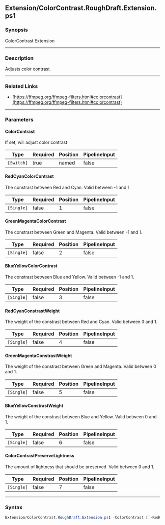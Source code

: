 Extension/ColorContrast.RoughDraft.Extension.ps1
------------------------------------------------




### Synopsis
ColorContrast Extension



---


### Description

Adjusts color contrast



---


### Related Links
* [https://ffmpeg.org/ffmpeg-filters.html#colorcontrast](https://ffmpeg.org/ffmpeg-filters.html#colorcontrast)





---


### Parameters
#### **ColorContrast**

If set, will adjust color contrast






|Type      |Required|Position|PipelineInput|
|----------|--------|--------|-------------|
|`[Switch]`|true    |named   |false        |



#### **RedCyanColorContrast**

The constrast between Red and Cyan.  Valid between -1 and 1.






|Type      |Required|Position|PipelineInput|
|----------|--------|--------|-------------|
|`[Single]`|false   |1       |false        |



#### **GreenMagentaColorContrast**

The constrast between Green and Magenta.  Valid between -1 and 1.






|Type      |Required|Position|PipelineInput|
|----------|--------|--------|-------------|
|`[Single]`|false   |2       |false        |



#### **BlueYellowColorContrast**

The constrast between Blue and Yellow.  Valid between -1 and 1.






|Type      |Required|Position|PipelineInput|
|----------|--------|--------|-------------|
|`[Single]`|false   |3       |false        |



#### **RedCyanConstrastWeight**

The weight of the constrast between Red and Cyan.  Valid between 0 and 1.






|Type      |Required|Position|PipelineInput|
|----------|--------|--------|-------------|
|`[Single]`|false   |4       |false        |



#### **GreenMagentaConstrastWeight**

The weight of the constrast between Green and Magenta.  Valid between 0 and 1.






|Type      |Required|Position|PipelineInput|
|----------|--------|--------|-------------|
|`[Single]`|false   |5       |false        |



#### **BlueYellowConstrastWeight**

The weight of the constrast between Blue and Yellow.  Valid between 0 and 1.






|Type      |Required|Position|PipelineInput|
|----------|--------|--------|-------------|
|`[Single]`|false   |6       |false        |



#### **ColorContrastPreserveLightness**

The amount of lightness that should be preserved.  Valid between 0 and 1.






|Type      |Required|Position|PipelineInput|
|----------|--------|--------|-------------|
|`[Single]`|false   |7       |false        |





---


### Syntax
```PowerShell
Extension/ColorContrast.RoughDraft.Extension.ps1 -ColorContrast [[-RedCyanColorContrast] <Single>] [[-GreenMagentaColorContrast] <Single>] [[-BlueYellowColorContrast] <Single>] [[-RedCyanConstrastWeight] <Single>] [[-GreenMagentaConstrastWeight] <Single>] [[-BlueYellowConstrastWeight] <Single>] [[-ColorContrastPreserveLightness] <Single>] [<CommonParameters>]
```
